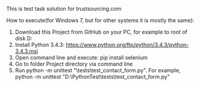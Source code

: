 This is test task solution for trustsourcing.com

How to execute(for Windows 7, but for other systems it is mostly the same):

1. Download this Project from GitHub on your PC, for example to root of disk D:
2. Install Python 3.4.3: https://www.python.org/ftp/python/3.4.3/python-3.4.3.msi
3. Open command line and execute:
  pip install selenium
4. Go to folder Project directory via command line
5. Run python -m unittest "<Absolute Current Folder Path>\tests\test_contact_form.py".
For example, python -m unittest "D:\PythonTest\tests\test_contact_form.py"
